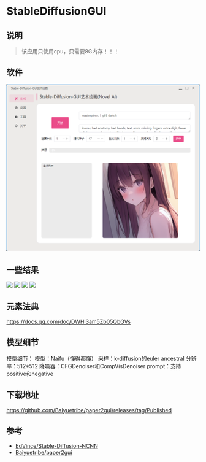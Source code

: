 # StableDiffusionGUI


## 说明
> 该应用只使用cpu，只需要8G内存！！！

## 软件

![](../docs/images/stablediffusion_gui.png)

## 一些结果

![](https://github.com/EdVince/Stable-Diffusion-NCNN/blob/main/resources/result_15_42_1.png)
![](https://github.com/EdVince/Stable-Diffusion-NCNN/raw/main/resources/result_15_1668336279.png)
![](https://github.com/EdVince/Stable-Diffusion-NCNN/raw/main/resources/result_15_1668336279.png)
![](https://github.com/EdVince/Stable-Diffusion-NCNN/raw/main/resources/result_15_42.png)

## 元素法典

https://docs.qq.com/doc/DWHl3am5Zb05QbGVs

## 模型细节

模型细节：
模型：Naifu（懂得都懂）
采样：k-diffusion的euler ancestral
分辨率：512*512
降噪器：CFGDenoiser和CompVisDenoiser
prompt：支持positive和negative

## 下载地址

https://github.com/Baiyuetribe/paper2gui/releases/tag/Published


## 参考

- [EdVince/Stable-Diffusion-NCNN](https://github.com/EdVince/Stable-Diffusion-NCNN)
- [Baiyuetribe/paper2gui](https://github.com/Baiyuetribe/paper2gui)
